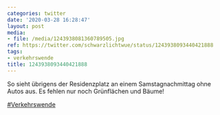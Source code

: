 ```yaml
---
categories: twitter
date: '2020-03-28 16:28:47'
layout: post
media:
- file: /media/1243938081360789505.jpg
ref: https://twitter.com/schwarzlichtwue/status/1243938093440421888
tags:
- verkehrswende
title: 1243938093440421888
---
```

So sieht übrigens der Residenzplatz an einem Samstagnachmittag ohne Autos aus. Es fehlen nur noch Grünflächen und Bäume!

[#Verkehrswende](/t/verkehrswende) 